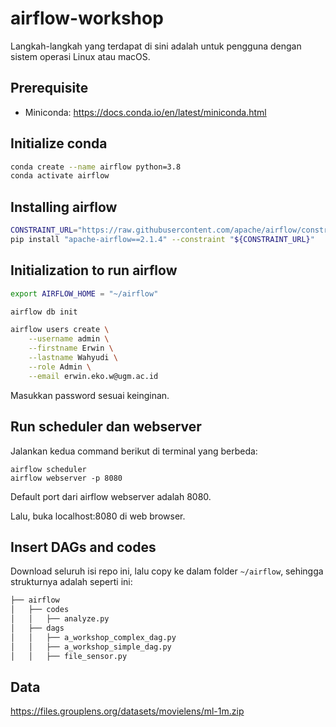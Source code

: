 # airflow-workshop

Langkah-langkah yang terdapat di sini adalah untuk pengguna dengan sistem operasi Linux atau macOS.

## Prerequisite

- Miniconda: https://docs.conda.io/en/latest/miniconda.html

## Initialize conda
```bash
conda create --name airflow python=3.8
conda activate airflow
```

## Installing airflow
```bash
CONSTRAINT_URL="https://raw.githubusercontent.com/apache/airflow/constraints-2.1.4/constraints-3.8.txt"
pip install "apache-airflow==2.1.4" --constraint "${CONSTRAINT_URL}"
```

## Initialization to run airflow
```bash
export AIRFLOW_HOME = "~/airflow"

airflow db init

airflow users create \
    --username admin \
    --firstname Erwin \
    --lastname Wahyudi \
    --role Admin \
    --email erwin.eko.w@ugm.ac.id
```
Masukkan password sesuai keinginan.


## Run scheduler dan webserver
Jalankan kedua command berikut di terminal yang berbeda:
```
airflow scheduler
airflow webserver -p 8080
```
Default port dari airflow webserver adalah 8080.

Lalu, buka localhost:8080 di web browser.

## Insert DAGs and codes

Download seluruh isi repo ini, lalu copy ke dalam folder `~/airflow`, sehingga strukturnya adalah seperti ini:
```bash
├── airflow
│   ├── codes
│   │   ├── analyze.py
│   ├── dags
│   │   ├── a_workshop_complex_dag.py
│   │   ├── a_workshop_simple_dag.py
│   │   ├── file_sensor.py
```

## Data

https://files.grouplens.org/datasets/movielens/ml-1m.zip
